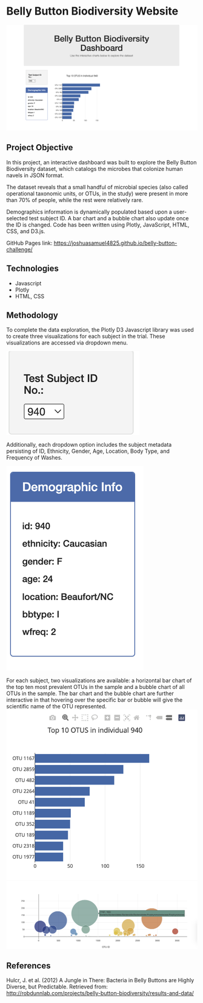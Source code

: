 # Belly Button Biodiversity Website
![](static/js/overall.png)
## Project Objective
In this project, an interactive dashboard was built to explore the Belly Button Biodiversity dataset, which catalogs the microbes that colonize human navels in JSON format.

The dataset reveals that a small handful of microbial species (also called operational taxonomic units, or OTUs, in the study) were present in more than 70% of people, while the rest were relatively rare.

Demographics information is dynamically populated based upon a user-selected test subject ID. A bar chart and a bubble chart also update once the ID is changed. Code has been written using Plotly, JavaScript, HTML, CSS, and D3.js.

GitHub Pages link: https://joshuasamuel4825.github.io/belly-button-challenge/

## Technologies
* Javascript
* Plotly
* HTML, CSS
## Methodology
To complete the data exploration, the Plotly D3 Javascript library was used to create three visualizations for each subject in the trial. These visualizations are accessed via dropdown menu.

![](static/js/persons.png)

Additionally, each dropdown option includes the subject metadata persisting of ID, Ethnicity, Gender, Age, Location, Body Type, and Frequency of Washes.

![](static/js/demographics.png)

For each subject, two visualizations are available: a horizontal bar chart of the top ten most prevalent OTUs in the sample and a bubble chart of all OTUs in the sample. The bar chart and the bubble chart are further interactive in that hovering over the specific bar or bubble will give the scientific name of the OTU represented.
![](static/js/barchart.png)
![](static/js/bubblechart.png)
## References
Hulcr, J. et al. (2012) A Jungle in There: Bacteria in Belly Buttons are Highly Diverse, but Predictable. Retrieved from: http://robdunnlab.com/projects/belly-button-biodiversity/results-and-data/
